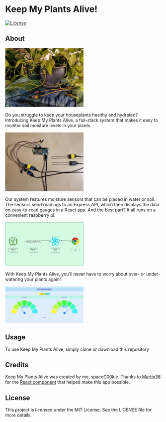 # Keep My Plants Alive!

[![License](https://img.shields.io/github/license/spaceC00kie/keep-my-plants-alive)](#)

## About

<img src="readme-assets/PlantsSensor.jpg" width="50%">

Do you struggle to keep your houseplants healthy and hydrated? Introducing Keep My Plants Alive, a full-stack system that makes it easy to monitor soil moisture levels in your plants.

<img src="readme-assets/PiSensor.jpg" width="50%">

Our system features moisture sensors that can be placed in water or soil. The sensors send readings to an Express API, which then displays the data on easy-to-read gauges in a React app. And the best part? It all runs on a convenient raspberry pi.

<img src="readme-assets/Flow.png" width="50%">

With Keep My Plants Alive, you'll never have to worry about over- or under-watering your plants again!

<img src="readme-assets/Gauges.png" width="50%">

## Usage

To use Keep My Plants Alive, simply clone or download this repository

## Credits

Keep My Plants Alive was created by me, spaceC00kie. Thanks to [Martin36](https://github.com/Martin36) for the [React component](https://github.com/Martin36/react-gauge-chart) that helped make this app possible.

## License
This project is licensed under the MIT License. See the LICENSE file for more details.
